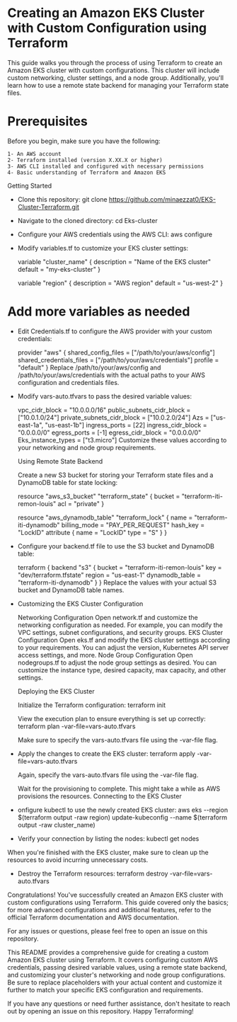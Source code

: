 # Creating an Amazon EKS Cluster with Custom Configuration using Terraform

This guide walks you through the process of using Terraform to create an Amazon EKS cluster with custom configurations. This cluster will include custom networking, cluster settings, and a node group. Additionally, you'll learn how to use a remote state backend for managing your Terraform state files.

# Prerequisites

Before you begin, make sure you have the following:

    1- An AWS account
    2- Terraform installed (version X.XX.X or higher)
    3- AWS CLI installed and configured with necessary permissions
    4- Basic understanding of Terraform and Amazon EKS


Getting Started

-   Clone this repository:
    git clone https://github.com/minaezzat0/EKS-Cluster-Terraform.git

-   Navigate to the cloned directory:
    cd Eks-cluster


-   Configure your AWS credentials using the AWS CLI:
    aws configure


-   Modify variables.tf to customize your EKS cluster settings:

    variable "cluster_name" {
    description = "Name of the EKS cluster"
    default     = "my-eks-cluster"
    }

    variable "region" {
    description = "AWS region"
    default     = "us-west-2"
    }


# Add more variables as needed

-   Edit Credentials.tf to configure the AWS provider with your custom credentials:

    provider "aws" {
    shared_config_files      = ["/path/to/your/aws/config"]
    shared_credentials_files = ["/path/to/your/aws/credentials"]
    profile                  = "default"
    }
    Replace /path/to/your/aws/config and /path/to/your/aws/credentials with the actual paths to your AWS configuration and credentials files.


-   Modify vars-auto.tfvars to pass the desired variable values:

    vpc_cidr_block             = "10.0.0.0/16"
    public_subnets_cidr_block  = ["10.0.1.0/24"]
    private_subnets_cidr_block = ["10.0.2.0/24"]
    Azs                        = ["us-east-1a", "us-east-1b"]
    ingress_ports              = [22]
    ingress_cidr_block         = "0.0.0.0/0"
    egress_ports               = [-1]
    egress_cidr_block          = "0.0.0.0/0"
    Eks_instance_types         = ["t3.micro"]
    Customize these values according to your networking and node group requirements.



    Using Remote State Backend

    Create a new S3 bucket for storing your Terraform state files and a DynamoDB table for state locking:

    resource "aws_s3_bucket" "terraform_state" {
    bucket = "terraform-iti-remon-louis"
    acl    = "private"
    }

    resource "aws_dynamodb_table" "terraform_lock" {
    name           = "terraform-iti-dynamodb"
    billing_mode   = "PAY_PER_REQUEST"
    hash_key       = "LockID"
    attribute {
        name = "LockID"
        type = "S"
    }
    }


-   Configure your backend.tf file to use the S3 bucket and DynamoDB table:

    terraform {
    backend "s3" {
        bucket         = "terraform-iti-remon-louis"
        key            = "dev/terraform.tfstate"
        region         = "us-east-1"
        dynamodb_table = "terraform-iti-dynamodb"
    }
    }
    Replace the values with your actual S3 bucket and DynamoDB table names.


-   Customizing the EKS Cluster Configuration

    Networking Configuration
    Open network.tf and customize the networking configuration as needed. For example, you can modify the VPC settings, subnet configurations, and security groups.
    EKS Cluster Configuration
    Open eks.tf and modify the EKS cluster settings according to your requirements. You can adjust the version, Kubernetes API server access settings, and more.
    Node Group Configuration
    Open nodegroups.tf to adjust the node group settings as desired. You can customize the instance type, desired capacity, max capacity, and other settings.


    Deploying the EKS Cluster

    Initialize the Terraform configuration:
    terraform init

    View the execution plan to ensure everything is set up correctly:
    terraform plan -var-file=vars-auto.tfvars

    Make sure to specify the vars-auto.tfvars file using the -var-file flag.

-   Apply the changes to create the EKS cluster:
    terraform apply -var-file=vars-auto.tfvars

    Again, specify the vars-auto.tfvars file using the -var-file flag.

    Wait for the provisioning to complete. This might take a while as AWS provisions the resources.
    Connecting to the EKS Cluster

-  onfigure kubectl to use the newly created EKS cluster:
    aws eks --region $(terraform output -raw region) update-kubeconfig --name $(terraform output -raw cluster_name)

-   Verify your connection by listing the nodes:
    kubectl get nodes

When you're finished with the EKS cluster, make sure to clean up the resources to avoid incurring unnecessary costs.

-   Destroy the Terraform resources:
    terraform destroy -var-file=vars-auto.tfvars


Congratulations! You've successfully created an Amazon EKS cluster with custom configurations using Terraform. This guide covered only the basics; for more advanced configurations and additional features, refer to the official Terraform documentation and AWS documentation.

For any issues or questions, please feel free to open an issue on this repository.

This README provides a comprehensive guide for creating a custom Amazon EKS cluster using Terraform. It covers configuring custom AWS credentials, passing desired variable values, using a remote state backend, and customizing your cluster's networking and node group configurations. Be sure to replace placeholders with your actual content and customize it further to match your specific EKS configuration and requirements.

If you have any questions or need further assistance, don't hesitate to reach out by opening an issue on this repository. Happy Terraforming!